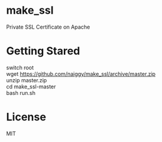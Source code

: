 # make_ssl
Private SSL Certificate on Apache

# Getting Stared
switch root <br>
wget https://github.com/naiggy/make_ssl/archive/master.zip <br>
unzip master.zip <br>
cd make_ssl-master <br>
bash run.sh <br>

# License
MIT 
